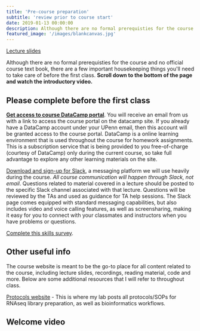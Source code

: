 ```yaml
---
title: 'Pre-course preparation'
subtitle: 'review prior to course start'
date: 2019-01-13 00:00:00
description: Although there are no formal prerequisties for the course and no official course text book, there are a few important housekeeping things you'll need to take care of before the first class. 
featured_image: '/images/blankcanvas.jpg'
---
```


[Lecture slides](https://www.icloud.com/keynote/0dABsRGX-LxA3pHuwCUgejkhg#precourse%5Fintro)

Although there are no formal prerequisties for the course and no official course text book, there are a few important housekeeping things you'll need to take care of before the first class.  **Scroll down to the bottom of the page and watch the introductory video.**

## Please complete before the first class

**[Get access to course DataCamp portal](https://www.datacamp.com/)**.  You will receive an email from us with a link to access the course portal on the datacamp site. If you already have a DataCamp account under your UPenn email, then this account will be granted access to the course portal.  DataCamp is a online learning environment that is used throughout the course for homework assignments.  This is a subscription service that is being provided to you free-of-charge (courtesy of DataCamp) only during the current course, so take full advantage to explore any other learning materials on the site. 

[Download and sign-up for Slack](https://slack.com/), a messaging platform we will use heavily during the course.  *All course communication will happen through Slack, not email*.  Questions related to material covered in a lecture should be posted to the specific Slack channel associated with that lecture.  Questions will be reviewed by the TAs and used as guidance for TA help sessions.  The Slack page comes equipped with standard messaging capabilities, but also includes video and voice calling features, as well as screensharing, making it easy for you to connect with your classmates and instructors when you have problems or questions. 

[Complete this skills survey](bit.ly/DIYtranscriptomics_start). 


## Other useful info

The course website is meant to be the go-to place for all content related to the course, including lecture slides, recordings, reading material, code and more.  Below are some additional resources that I will refer to throughout class.

[Protocols website](https://chmi-sops.github.io/) - This is where my lab posts all protocols/SOPs for RNAseq library preparation, as well as bioinformatics workflows.

## Welcome video




